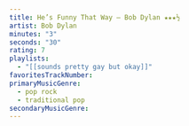 ```yaml
---
title: He’s Funny That Way — Bob Dylan ★★★½
artist: Bob Dylan
minutes: "3"
seconds: "30"
rating: 7
playlists:
  - "[[sounds pretty gay but okay]]"
favoritesTrackNumber:
primaryMusicGenre:
  - pop rock
  - traditional pop
secondaryMusicGenre:
---
```

